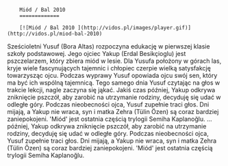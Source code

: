 
        Miód / Bal 2010 
        =============
        
        [![Miód / Bal 2010 ](http://vidos.pl/images/player.gif)](http://vidos.pl/miod-bal-2010)
        
        
 Sześcioletni Yusuf (Bora Altas) rozpoczyna edukację w pierwszej klasie szkoły podstawowej. Jego ojciec Yakup (Erdal Besikçioglu) jest pszczelarzem, który zbiera miód w lesie. Dla Yusufa położony w górach las, kryje wiele fascynujących tajemnic i chłopiec czerpie wielką satysfakcję towarzysząc ojcu. Podczas wyprawy Yusuf opowiada ojcu swój sen, który ma być ich wspólną tajemnicą. Tego samego dnia Yusuf czytając na głos w trakcie lekcji, nagle zaczyna się jąkać. Jakiś czas później, Yakup odkrywa zniknięcie pszczół, aby zarobić na utrzymanie rodziny, decyduję się udać w odległe góry. Podczas nieobecności ojca, Yusuf zupełnie traci głos. Dni mijają, a Yakup nie wraca, syn i matka Zehra (Tülin Özen) są coraz bardziej zaniepokojeni. 'Miód' jest ostatnia częścią trylogii Semiha Kaplanoğlu.   ... później, Yakup odkrywa zniknięcie pszczół, aby zarobić na utrzymanie rodziny, decyduję się udać w odległe góry. Podczas nieobecności ojca, Yusuf zupełnie traci głos. Dni mijają, a Yakup nie wraca, syn i matka Zehra (Tülin Özen) są coraz bardziej zaniepokojeni. 'Miód' jest ostatnia częścią trylogii Semiha Kaplanoğlu.
    